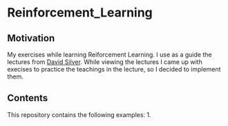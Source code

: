 # Reinforcement_Learning
## Motivation
My exercises while learning Reiforcement Learning. I use as a guide the lectures from [David Silver](https://www.youtube.com/watch?v=2pWv7GOvuf0&index=1&list=PLqYmG7hTraZDM-OYHWgPebj2MfCFzFObQ). While viewing the lectures I came up with execises to practice the teachings in the lecture, so I decided to implement them. 
## Contents
This repository contains the following examples:
1. 

